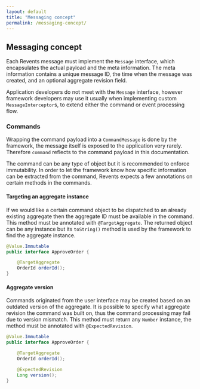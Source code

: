 ```yaml
---
layout: default
title: "Messaging concept"
permalink: /messaging-concept/
---
```


## Messaging concept

Each Revents message must implement the `Message` interface, which encapsulates the actual payload and the meta information.
The meta information contains a unique message ID, the time when the message was created, and an optional aggregate revision field.

Application developers do not meet with the `Message` interface, however framework developers may use it usually when implementing custom `MessageInterceptor`s,
to extend either the command or event processing flow.

### Commands

Wrapping the command payload into a `CommandMessage` is done by the framework, the message itself is exposed to the application very rarely. Therefore `command` reflects
to the command payload in this documentation.

The command can be any type of object but it is recommended to enforce immutability. In order to let the framework know how specific information can be extracted from the command,
Revents expects a few annotations on certain methods in the commands.

#### Targeting an aggregate instance

If we would like a certain command object to be dispatched to an already existing aggregate then the aggregate ID must be available in the command. This method must be annotated
with `@TargetAggregate`. The returned object can be any instance but its `toString()` method is used by the framework to find the aggregate instance.

```java
@Value.Immutable
public interface ApproveOrder {

    @TargetAggregate
    OrderId orderId();
}
```

#### Aggregate version

Commands originated from the user interface may be created based on an outdated version of the aggregate. It is possible to specify what aggregate revision the command was built on,
thus the command processing may fail due to version mismatch. This method must return any `Number` instance, the method must be annotated with `@ExpectedRevision`.

```java
@Value.Immutable
public interface ApproveOrder {

    @TargetAggregate
    OrderId orderId();

    @ExpectedRevision
    Long version();
}
```
